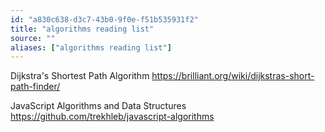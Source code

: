 ```yaml
---
id: "a830c638-d3c7-43b0-9f0e-f51b535931f2"
title: "algorithms reading list"
source: ""
aliases: ["algorithms reading list"]
---
```

Dijkstra's Shortest Path Algorithm
https://brilliant.org/wiki/dijkstras-short-path-finder/

JavaScript Algorithms and Data Structures
https://github.com/trekhleb/javascript-algorithms